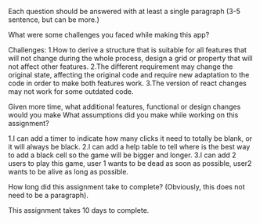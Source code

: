Each question should be answered with at least a single paragraph (3-5 sentence, but can be more.)


What were some challenges you faced while making this app?

Challenges:
1.How to derive a structure that is suitable for all features that will not change during the whole process, design a grid or property that will not affect other features.
2.The different requirement may change the original state, affecting the original code and require new adaptation to the code in order to make both features work.
3.The version of react changes may not work for some outdated code.



Given more time, what additional features, functional or design changes would you make
What assumptions did you make while working on this assignment?

1.I can add a timer to indicate how many clicks it need to totally be blank, or it will always be black.
2.I can add a help table to tell where is the best way to add a black cell so the game will be bigger and longer.
3.I can add 2 users to play this game, user 1 wants to be dead as soon as possible, user2 wants to be alive as long as possible.




How long did this assignment take to complete? (Obviously, this does not need to be a paragraph).

This assignment takes 10 days to complete.


